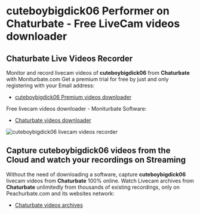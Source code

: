 # cuteboybigdick06 Performer on Chaturbate - Free LiveCam videos downloader

## Chaturbate Live Videos Recorder

Monitor and record livecam videos of **cuteboybigdick06** from **Chaturbate** with Moniturbate.com
Get a premium trial for free by just and only registering with your Email address:
* [cuteboybigdick06 Premium videos downloader](https://moniturbate.com/request-demo-licence-key.html)

Free livecam videos downloader - Moniturbate Software:
* [Chaturbate videos downloader](https://moniturbate.com/moniturbate-download-software.html)

![cuteboybigdick06 livecam videos recorder](https://peachurnet.com/templates/moniturbate-software.png)


## Capture cuteboybigdick06 videos from the Cloud and watch your recordings on Streaming

Without the need of downloading a software, capture **cuteboybigdick06** livecam videos from **Chaturbate** 100% online.
Watch Livecam archives from **Chaturbate** unlimitedly from thousands of existing recordings, only on Peachurbate.com and its websites network:
* [Chaturbate videos archives](https://peachurnet.com/)